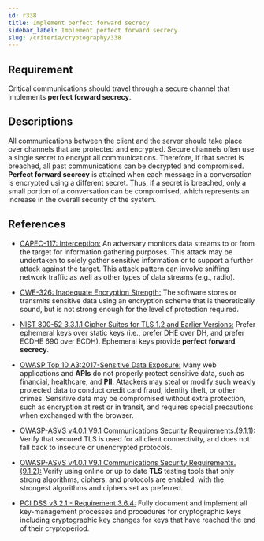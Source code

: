 ```yaml
---
id: r338
title: Implement perfect forward secrecy
sidebar_label: Implement perfect forward secrecy
slug: /criteria/cryptography/338
---
```


## Requirement

Critical communications should travel through a secure channel
that implements **perfect forward secrecy**.

## Descriptions

All communications between the client and the server
should take place over channels that are protected and encrypted.
Secure channels often use a single secret to encrypt all communications.
Therefore, if that secret is breached, all past communications
can be decrypted and compromised. **Perfect forward secrecy** is attained
when each message in a conversation is encrypted using a different secret.
Thus, if a secret is breached,
only a small portion of a conversation can be compromised,
which represents an increase in the overall security of the system.

## References

- [CAPEC-117: Interception:](https://capec.mitre.org/data/definitions/117.html)
An adversary monitors data streams to or from the target
for information gathering purposes.
This attack may be undertaken to solely gather sensitive information
or to support a further attack against the target.
This attack pattern can involve sniffing network traffic
as well as other types of data streams (e.g., radio).

- [CWE-326: Inadequate Encryption Strength:](https://cwe.mitre.org/data/definitions/326.html)
The software stores or transmits sensitive data using an encryption scheme
that is theoretically sound,
but is not strong enough for the level of protection required.

- [NIST 800-52 3.3.1.1 Cipher Suites for TLS 1.2 and Earlier Versions:](https://cwe.mitre.org/data/definitions/326.html)
Prefer ephemeral keys over static keys
(i.e., prefer DHE over DH, and prefer ECDHE 690 over ECDH).
Ephemeral keys provide **perfect forward secrecy**.

- [OWASP Top 10 A3:2017-Sensitive Data Exposure:](https://owasp.org/www-project-top-ten/OWASP_Top_Ten_2017/Top_10-2017_A3-Sensitive_Data_Exposure)
Many web applications and **APIs** do not properly protect sensitive data,
such as financial, healthcare, and **PII**.
Attackers may steal or modify such weakly protected data
to conduct credit card fraud, identity theft, or other crimes.
Sensitive data may be compromised without extra protection,
such as encryption at rest or in transit,
and requires special precautions when exchanged with the browser.

- [OWASP-ASVS v4.0.1 V9.1 Communications Security Requirements.(9.1.1):](https://owasp.org/www-project-application-security-verification-standard/)
Verify that secured TLS is used for all client connectivity,
and does not fall back to insecure or unencrypted protocols.

- [OWASP-ASVS v4.0.1 V9.1 Communications Security Requirements.(9.1.2):](https://owasp.org/www-project-application-security-verification-standard/)
Verify using online or up to date **TLS** testing tools
that only strong algorithms, ciphers, and protocols are enabled,
with the strongest algorithms and ciphers set as preferred.

- [PCI DSS v3.2.1 - Requirement 3.6.4:](https://www.pcisecuritystandards.org/documents/PCI_DSS_v3-2-1.pdf)
Fully document and implement all key-management processes
and procedures for cryptographic keys including cryptographic key changes
for keys that have reached the end of their cryptoperiod.
